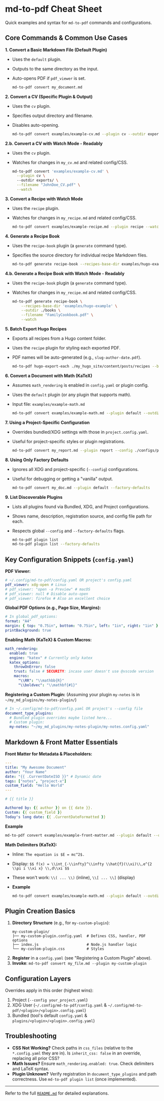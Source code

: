 # md-to-pdf Cheat Sheet

Quick examples and syntax for `md-to-pdf` commands and configurations.

## Core Commands & Common Use Cases

**1. Convert a Basic Markdown File (Default Plugin)**

  * Uses the `default` plugin.
  * Outputs to the same directory as the input.
  * Auto-opens PDF if `pdf_viewer` is set.

    ```bash
    md-to-pdf convert my_document.md
    ```

**2. Convert a CV (Specific Plugin & Output)**

  * Uses the `cv` plugin.
  * Specifies output directory and filename.
  * Disables auto-opening.

    ```bash
    md-to-pdf convert examples/example-cv.md --plugin cv --outdir exports --filename "JohnDoe_CV.pdf" --no-open
    ```

**2.b. Convert a CV with Watch Mode - Readably**

  * Uses the `cv` plugin.
  * Watches for changes in `my_cv.md` and related config/CSS.

    ```bash
    md-to-pdf convert 'examples/example-cv.md' \
      --plugin cv \ 
      --outdir exports/ \
      --filename "JohnDoe_CV.pdf" \
      --watch
    ```

**3. Convert a Recipe with Watch Mode**

  * Uses the `recipe` plugin.
  * Watches for changes in `my_recipe.md` and related config/CSS.

    ```bash
    md-to-pdf convert examples/example-recipe.md --plugin recipe --watch
    ```

**4. Generate a Recipe Book**

  * Uses the `recipe-book` plugin (a `generate` command type).
  * Specifies the source directory for individual recipe Markdown files.

    ```bash
    md-to-pdf generate recipe-book --recipes-base-dir examples/hugo-example --outdir ./books --filename "FamilyCookbook.pdf"
    ```

**4.b. Generate a Recipe Book with Watch Mode - Readably**

  * Uses the `recipe-book` plugin (a `generate` command type).
  * Watches for changes in `my_recipe.md` and related config/CSS.

    ```bash
    md-to-pdf generate recipe-book \
        --recipes-base-dir 'examples/hugo-example' \
        --outdir ./books \
        --filename "FamilyCookbook.pdf" \
        --watch
    ```

**5. Batch Export Hugo Recipes**

  * Exports all recipes from a Hugo content folder.
  * Uses the `recipe` plugin for styling each exported PDF.
  * PDF names will be auto-generated (e.g., `slug-author-date.pdf`).

    ```bash
    md-to-pdf hugo-export-each ./my_hugo_site/content/posts/recipes --base-plugin recipe
    ```

**6. Convert a Document with Math (KaTeX)**

  * Assumes `math_rendering` is enabled in `config.yaml` or plugin config.
  * Uses the `default` plugin (or any plugin that supports math).
  * Input file: `examples/example-math.md`

    ```bash
    md-to-pdf convert examples/example-math.md --plugin default --outdir output
    ```

**7. Using a Project-Specific Configuration**

  * Overrides bundled/XDG settings with those in `project.config.yaml`.
  * Useful for project-specific styles or plugin registrations.

    ```bash
    md-to-pdf convert my_report.md --plugin report --config ./configs/project.config.yaml
    ```

**8. Using Only Factory Defaults**

  * Ignores all XDG and project-specific (`--config`) configurations.
  * Useful for debugging or getting a "vanilla" output.

    ```bash
    md-to-pdf convert my_doc.md --plugin default --factory-defaults
    ```

**9. List Discoverable Plugins**

  * Lists all plugins found via Bundled, XDG, and Project configurations.
  * Shows name, description, registration source, and config file path for each.
  * Respects global `--config` and `--factory-defaults` flags.
    
    ```bash     
    md-to-pdf plugin list
    md-to-pdf plugin list --factory-defaults
    ```

## Key Configuration Snippets (`config.yaml`)

**PDF Viewer:**

```yaml
# ~/.config/md-to-pdf/config.yaml OR project's config.yaml
pdf_viewer: xdg-open # Linux
# pdf_viewer: "open -a Preview" # macOS
# pdf_viewer: null # Disable auto-open
# pdf_viewer: firefox # Also an excellent choice
```

**Global PDF Options (e.g., Page Size, Margins):**

```yaml
# In global_pdf_options:
format: "A4"
margin: { top: "0.75in", bottom: "0.75in", left: "1in", right: "1in" }
printBackground: true
```

**Enabling Math (KaTeX) & Custom Macros:**

```yaml
math_rendering:
  enabled: true
  engine: "katex" # Currently only katex
  katex_options:
    throwOnError: false
    trust: false # SECURITY: incase user doesn't use @vscode version 
    macros:
      "\\RR": "\\mathbb{R}"
      "\\boldvec": "\\mathbf{#1}"
```

**Registering a Custom Plugin:**
(Assuming your plugin `my-notes` is in `~/my_md_plugins/my-notes-plugin/`)

```yaml
# In ~/.config/md-to-pdf/config.yaml OR project's --config file
document_type_plugins:
  # Bundled plugin overrides maybe listed here...
  # Custom plugin:
  my-notes: "~/my_md_plugins/my-notes-plugin/my-notes.config.yaml"
```

## Markdown & Front Matter Essentials

**Front Matter for Metadata & Placeholders:**

```yaml
---
title: "My Awesome Document"
author: "Your Name"
date: "{{ .CurrentDateISO }}" # Dynamic date
tags: ["notes", "project-x"]
custom_field: "Hello World"
---

# {{ title }}

Authored by: {{ author }} on {{ date }}.
Custom: {{ custom_field }}
Today's long date: {{ .CurrentDateFormatted }}
```

**Example**

```bash
md-to-pdf convert examples/example-front-matter.md --plugin default --outdir output
```

**Math Delimiters (KaTeX):**

  * Inline: `The equation is $E = mc^2$.`
  * Display: `$$ f(x) = \\int_{-\\infty}^\\infty \\hat{f}(\\xi)\\,e^{2 \\pi i \\xi x} \\,d\\xi $$`
  * These won't work: `\\( ... \\)` (inline), `\\[ ... \\]` (display)

  * **Example**

    ```bash
    md-to-pdf convert examples/example-math.md --plugin default --outdir output
    ```

## Plugin Creation Basics

1.  **Directory Structure** (e.g., for `my-custom-plugin`):
    ```
    my-custom-plugin/
    ├── my-custom-plugin.config.yaml  # Defines CSS, handler, PDF options
    ├── index.js                      # Node.js handler logic
    └── my-custom-plugin.css          # Styles
    ```
2.  **Register** in a `config.yaml` (see "Registering a Custom Plugin" above).
3.  **Invoke**: `md-to-pdf convert my_file.md --plugin my-custom-plugin`

## Configuration Layers

Overrides apply in this order (highest wins):

1.  Project (`--config your_project.yaml`)
2.  XDG User (`~/.config/md-to-pdf/config.yaml` & `~/.config/md-to-pdf/<plugin>/<plugin>.config.yaml`)
3.  Bundled (tool's default `config.yaml` & `plugins/<plugin>/<plugin>.config.yaml`)

## Troubleshooting

  * **CSS Not Working?** Check paths in `css_files` (relative to the `*.config.yaml` they are in). Is `inherit_css: false` in an override, replacing all prior CSS?
  * **Math Issues?** Ensure `math_rendering.enabled: true`. Check delimiters and LaTeX syntax.
  * **Plugin Unknown?** Verify registration in `document_type_plugins` and path correctness. Use `md-to-pdf plugin list` (once implemented).

---

Refer to the full [`README.md`](README.md) for detailed explanations.

